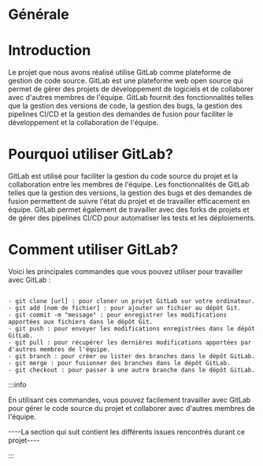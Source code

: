 
# Générale

# Introduction 
Le projet que nous avons réalisé utilise GitLab comme plateforme de gestion de code source. GitLab est une plateforme web open source qui permet de gérer des projets de développement de logiciels et de collaborer avec d'autres membres de l'équipe. GitLab fournit des fonctionnalités telles que la gestion des versions de code, la gestion des bugs, la gestion des pipelines CI/CD et la gestion des demandes de fusion pour faciliter le développement et la collaboration de l'équipe.

# Pourquoi utiliser GitLab? 
GitLab est utilisé pour faciliter la gestion du code source du projet et la collaboration entre les membres de l'équipe. Les fonctionnalités de GitLab telles que la gestion des versions, la gestion des bugs et des demandes de fusion permettent de suivre l'état du projet et de travailler efficacement en équipe. GitLab permet également de travailler avec des forks de projets et de gérer des pipelines CI/CD pour automatiser les tests et les déploiements.

# Comment utiliser GitLab? 
Voici les principales commandes que vous pouvez utiliser pour travailler avec GitLab :

```

- git clone [url] : pour cloner un projet GitLab sur votre ordinateur.
- git add [nom de fichier] : pour ajouter un fichier au dépôt Git.
- git commit -m "message" : pour enregistrer les modifications apportées aux fichiers dans le dépôt Git.
- git push : pour envoyer les modifications enregistrées dans le dépôt GitLab.
- git pull : pour récupérer les dernières modifications apportées par d'autres membres de l'équipe.
- git branch : pour créer ou lister des branches dans le dépôt GitLab.
- git merge : pour fusionner des branches dans le dépôt GitLab.
- git checkout : pour passer à une autre branche dans le dépôt GitLab.

```

:::info

En utilisant ces commandes, vous pouvez facilement travailler avec GitLab pour gérer le code source du projet et collaborer avec d'autres membres de l'équipe.

----La section qui suit contient les différents issues rencontrés durant ce projet----

:::
